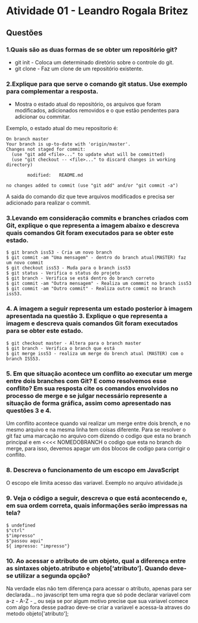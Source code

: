 # Atividade 01 - Leandro Rogala Britez

## Questões

### 1.Quais são as duas formas de se obter um repositório git?

- git init - Coloca um determinado diretório sobre o controle do git.
- git clone - Faz um clone de um repositório existente.

### 2.Explique para que serve o comando git status. Use exemplo para complementar a resposta.

- Mostra o estado atual do repositório, os arquivos que foram modificados, adicionados removidos e o que estão pendentes para adicionar ou commitar.

Exemplo, o estado atual do meu repositorio é:

```
On branch master
Your branch is up-to-date with 'origin/master'.
Changes not staged for commit:
  (use "git add <file>..." to update what will be committed)
  (use "git checkout -- <file>..." to discard changes in working directory)

        modified:   README.md

no changes added to commit (use "git add" and/or "git commit -a")
```

A saida do comando diz que teve arquivos modificados e precisa ser adicionado para realizar o commit.

### 3.Levando em consideração commits e branches criados com Git, explique o que representa a imagem abaixo e descreva quais comandos Git foram executados para se obter este estado.

```
$ git branch iss53 - Cria um novo branch
$ git commit -am "Uma mensagem" - dentro do branch atual(MASTER) faz um novo commit
$ git checkout iss53 - Muda para o branch iss53
$ git status - Verifica o status do projeto
$ git branch - Verifica se está dentro do branch correto
$ git commit -am "Outra mensagem" - Realiza um commmit no branch iss53
$ git commit -am "Outro commit" - Realiza outro commit no branch iss53.
```

### 4. A imagem a seguir representa um estado posterior à imagem apresentada na questão 3. Explique o que representa a imagem e descreva quais comandos Git foram executados para se obter este estado.

```
$ git checkout master - Altera para o branch master
$ git branch - Verifica o branch que está
$ git merge iss53 - realiza um merge do brench atual (MASTER) com o branch ISS53.
```

### 5. Em que situação acontece um conflito ao executar um merge entre dois branches com Git? E como resolvemos esse conflito? Em sua resposta cite os comandos envolvidos no processo de merge e se julgar necessário represente a situação de forma gráfica, assim como apresentado nas questões 3 e 4.

Um conflito acontece quando vai realizar um merge entre dois brench, e no mesmo arquivo e na mesma linha tem coisas diferente. Para se resolver o git faz uma marcação no arquivo com <HEAD> dizendo o codigo que esta no branch principal e em <<<<  NOMEDOBRANCH
o codigo que esta no branch do merge, para isso, devemos apagar um dos blocos de codigo para corrigir o conflito.

### 8. Descreva o funcionamento de um escopo em JavaScript

O escopo ele limita acesso das variavel. Exemplo no arquivo atividade.js

### 9. Veja o código a seguir, descreva o que está acontecendo e, em sua ordem correta, quais informações serão impressas na tela?

```
$ undefined
$"ctrl"
$"impresso"
$"passou aqui"
${ impresso: "impresso"}
```

### 10. Ao acessar o atributo de um objeto, qual a diferença entre as sintaxes objeto.atributo e objeto[‘atributo’]. Quando deve-se utilizar a segunda opção?

Na verdade elas não tem diferença para acessar o atributo, apenas para ser declarada...
no javascript tem uma regra que só pode declarar variavel com a-z - A-Z - _ ou seja
se por algum motivo precise que sua variavel comece com algo fora desse padrao
deve-se criar a variavel e acessa-la atraves do metodo objeto['atributo'];
